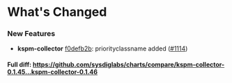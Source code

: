 # What's Changed

### New Features
- **kspm-collector** [f0defb2b](https://github.com/sysdiglabs/charts/commit/f0defb2b4a81d67bf0f3426179cc8d45ddd20f7b): priorityclassname added ([#1114](https://github.com/sysdiglabs/charts/issues/1114))

#### Full diff: https://github.com/sysdiglabs/charts/compare/kspm-collector-0.1.45...kspm-collector-0.1.46

